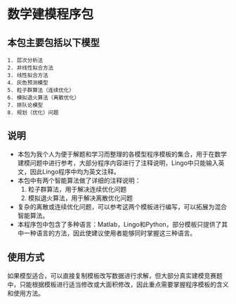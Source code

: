 # 数学建模程序包
## 本包主要包括以下模型
	1. 层次分析法
	2. 非线性拟合方法
	3. 线性拟合方法
	4. 灰色预测模型
	5. 粒子群算法（连续优化）
	6. 模拟退火算法（离散优化）
	7. 排队论模型
	8. 规划（优化）问题
## 说明
* 本包为我个人为便于解题和学习而整理的各模型程序模板的集合，用于在数学建模问题中进行参考，大部分程序内容进行了注释说明，Lingo中只能输入英文，因此Lingo程序中均为英文注释。
* 本包中有两个智能算法做了详细的注释说明：
	1. 粒子群算法，用于解决连续优化问题
	2. 模拟退火算法，用于解决离散优化问题
* 复杂的离散或连续优化问题，可以参考这两个模板进行编写，可以拓展为混合智能算法。
* 本程序包中包含了多种语言：Matlab，Lingo和Python，部分模板只提供了其中一种语言的方法，因此使建议使用者能够同时掌握这三种语言。
## 使用方式
如果模型适合，可以直接复制模板改写数据进行求解，但大部分真实建模竞赛题中，只能根据模板进行适当修改或大面积修改，因此重点需要掌握程序模板的含义和使用方法。
